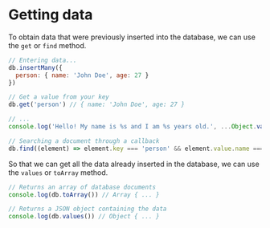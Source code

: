 # Getting data

To obtain data that were previously inserted into the database, we can use the `get` or `find` method.

```js
// Entering data...
db.insertMany({
  person: { name: 'John Doe', age: 27 }
})

// Get a value from your key
db.get('person') // { name: 'John Doe', age: 27 }

// ...
console.log('Hello! My name is %s and I am %s years old.', ...Object.values(db.get('person')))

// Searching a document through a callback
db.find((element) => element.key === 'person' && element.value.name === 'John Doe') // { name: 'John Doe', age: 27 }
```

So that we can get all the data already inserted in the database, we can use the `values` or `toArray` method.

```js
// Returns an array of database documents
console.log(db.toArray()) // Array { ... }

// Returns a JSON object containing the data
console.log(db.values()) // Object { ... }
```
